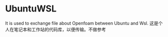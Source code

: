 # UbuntuWSL
It is used to exchange file about Openfoam between Ubuntu and Wsl.
这是个人在笔记本和工作站的代码库，以便传输。不做参考
